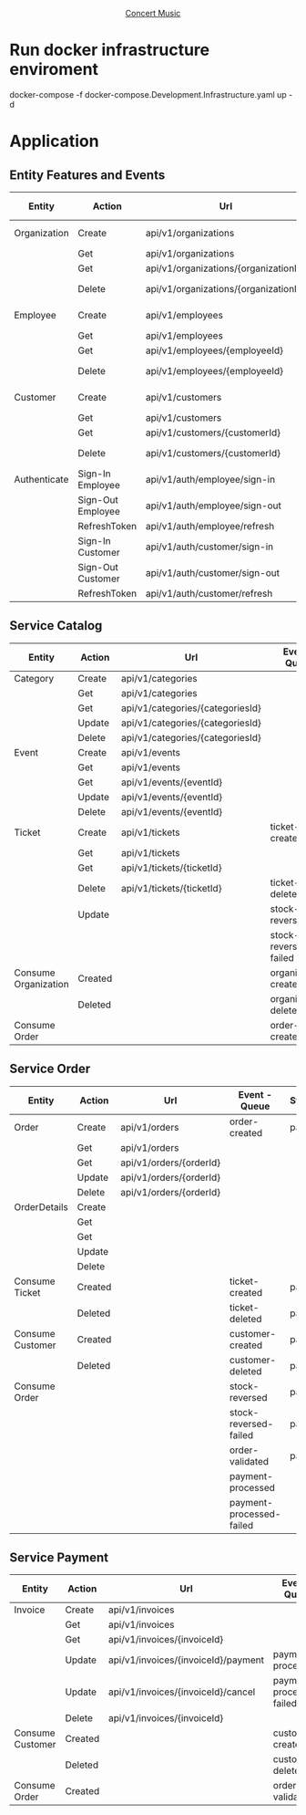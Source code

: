 <p align="center">
  <a href="#bulb-about">Concert Music</a>
</p>

# Run docker infrastructure enviroment
docker-compose -f docker-compose.Development.Infrastructure.yaml up -d

# Application
## Entity Features and Events

| Entity        | Action           | Url                                                | Event - Queue          | Status  |
|---------------|------------------|----------------------------------------------------|------------------------|---------|
| Organization  | Create           | api/v1/organizations                               | organization-created   | pass    |
|               | Get              | api/v1/organizations                               |                        | pass    |
|               | Get              | api/v1/organizations/{organizationId}              |                        | pass    |
|               | Delete           | api/v1/organizations/{organizationId}              | organization-deleted   | pass    |
| Employee      | Create           | api/v1/employees                                   | employee-created       | pass    |
|               | Get              | api/v1/employees                                   |                        |         |
|               | Get              | api/v1/employees/{employeeId}                      |                        | pass    |
|               | Delete           | api/v1/employees/{employeeId}                      | employee-deleted       | pass    |
| Customer      | Create           | api/v1/customers                                   | customer-created       | pass    |
|               | Get              | api/v1/customers                                   |                        | pass    |
|               | Get              | api/v1/customers/{customerId}                      |                        | pass    |
|               | Delete           | api/v1/customers/{customerId}                      | customer-deleted       | pass    |
| Authenticate  | Sign-In Employee | api/v1/auth/employee/sign-in                       |                        | pass    |
|               | Sign-Out Employee| api/v1/auth/employee/sign-out                      |                        | pass    |
|               | RefreshToken     | api/v1/auth/employee/refresh                       |                        | pass    |
|               | Sign-In Customer | api/v1/auth/customer/sign-in                       |                        | pass    |
|               | Sign-Out Customer| api/v1/auth/customer/sign-out                      |                        | pass    |
|               | RefreshToken     | api/v1/auth/customer/refresh                       |                        | pass    |

## Service Catalog

| Entity              | Action           | Url                                                | Event - Queue          | Status  |
|---------------------|------------------|----------------------------------------------------|------------------------|---------|
| Category            | Create           | api/v1/categories                                  |                        | pass    |
|                     | Get              | api/v1/categories                                  |                        | pass    |
|                     | Get              | api/v1/categories/{categoriesId}                   |                        | pass    |
|                     | Update           | api/v1/categories/{categoriesId}                   |                        | pass    |
|                     | Delete           | api/v1/categories/{categoriesId}                   |                        | pass    |
| Event		          | Create           | api/v1/events									  |                        | pass    |
|                     | Get              | api/v1/events									  |                        | pass	 |
|                     | Get              | api/v1/events/{eventId}							  |                        | pass	 |
|                     | Update           | api/v1/events/{eventId}							  |                        | pass	 |
|                     | Delete           | api/v1/events/{eventId}							  |                        | pass	 |
| Ticket		      | Create           | api/v1/tickets									  | ticket-created         | pass	 |
|                     | Get              | api/v1/tickets									  |                        |   	     |
|                     | Get              | api/v1/tickets/{ticketId}						  |				           |   	     |
|                     | Delete           | api/v1/tickets/{ticketId}						  | ticket-deleted         | pass    |
|				      | Update           | 													  | stock-reversed         | pass	 |
|				      |                  | 													  | stock-reversed-failed  | pass	 |
|Consume Organization | Created          | 													  | organization-created   | pass	 |
|                     | Deleted          | 													  | organization-deleted   | pass  	 |
|Consume Order        |                  | 													  | order-created          | pass	 |

## Service Order

| Entity           | Action           | Url                                                 | Event - Queue            | Status  |
|------------------|------------------|-----------------------------------------------------|--------------------------|---------|
| Order	           | Create           | api/v1/orders                                       | order-created            | pass	 |
|                  | Get              | api/v1/orders                                       |                          |		 |
|                  | Get              | api/v1/orders/{orderId}                             |                          |		 |
|                  | Update           | api/v1/orders/{orderId}                             |                          |		 |
|                  | Delete           | api/v1/orders/{orderId}                             |                          |		 |
| OrderDetails	   | Create           | 													|                          |		 |
|                  | Get              | 													|                          | 		 |
|                  | Get              | 													|                          | 		 |
|                  | Update           | 													|                          | 		 |
|                  | Delete           | 													|                          | 		 |
|Consume Ticket    | Created          | 													| ticket-created           | pass    |
|                  | Deleted          | 													| ticket-deleted           | pass    |
|Consume Customer  | Created          | 													| customer-created         | pass	 |
|                  | Deleted          | 													| customer-deleted         | pass    |
|Consume Order     |                  | 													| stock-reversed           | pass    |
|				   |                  | 													| stock-reversed-failed    | pass	 |
|				   |                  | 													| order-validated          | pass	 |
|				   |                  | 													| payment-processed        | 	     |
|				   |                  | 													| payment-processed-failed | 	     |

## Service Payment

| Entity           | Action           | Url                                                 | Event - Queue            | Status   |
|------------------|------------------|-----------------------------------------------------|--------------------------|----------|
| Invoice	       | Create           | api/v1/invoices                                     |                          | pass	  |
|                  | Get              | api/v1/invoices                                     |                          |		  |
|                  | Get              | api/v1/invoices/{invoiceId}                         |                          |		  |
|                  | Update           | api/v1/invoices/{invoiceId}/payment                 | payment-processed        | pass	  |
|                  | Update           | api/v1/invoices/{invoiceId}/cancel                  | payment-processed-failed | pass	  |
|                  | Delete           | api/v1/invoices/{invoiceId}                         |                          |		  |
| Consume Customer | Created          | 													| customer-created         | pass	  |
|                  | Deleted          | 													| customer-deleted         | pass     |
| Consume Order    | Created          | 													| order-validated          | pass     |


